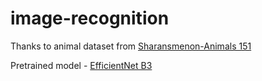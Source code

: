 # image-recognition

Thanks to animal dataset from [Sharansmenon-Animals 151](https://www.kaggle.com/datasets/sharansmenon/animals141)

Pretrained model - [EfficientNet B3](https://pytorch.org/vision/main/models/generated/torchvision.models.efficientnet_b3.html#torchvision.models.EfficientNet_B3_Weights)
